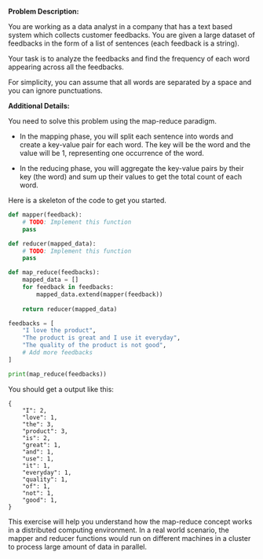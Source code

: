 **Problem Description:**

You are working as a data analyst in a company that has a text based system which collects customer feedbacks. You are given a large dataset of feedbacks in the form of a list of sentences (each feedback is a string). 

Your task is to analyze the feedbacks and find the frequency of each word appearing across all the feedbacks. 

For simplicity, you can assume that all words are separated by a space and you can ignore punctuations. 

**Additional Details:**

You need to solve this problem using the map-reduce paradigm.

- In the mapping phase, you will split each sentence into words and create a key-value pair for each word. The key will be the word and the value will be 1, representing one occurrence of the word.

- In the reducing phase, you will aggregate the key-value pairs by their key (the word) and sum up their values to get the total count of each word.

Here is a skeleton of the code to get you started.

```python
def mapper(feedback):
    # TODO: Implement this function
    pass

def reducer(mapped_data):
    # TODO: Implement this function
    pass

def map_reduce(feedbacks):
    mapped_data = []
    for feedback in feedbacks:
        mapped_data.extend(mapper(feedback))
    
    return reducer(mapped_data)

feedbacks = [ 
    "I love the product", 
    "The product is great and I use it everyday", 
    "The quality of the product is not good", 
    # Add more feedbacks
]

print(map_reduce(feedbacks))
```

You should get a output like this:

```
{
    "I": 2,
    "love": 1,
    "the": 3,
    "product": 3,
    "is": 2,
    "great": 1,
    "and": 1,
    "use": 1,
    "it": 1,
    "everyday": 1,
    "quality": 1,
    "of": 1,
    "not": 1,
    "good": 1,
}
```

This exercise will help you understand how the map-reduce concept works in a distributed computing environment. In a real world scenario, the mapper and reducer functions would run on different machines in a cluster to process large amount of data in parallel.